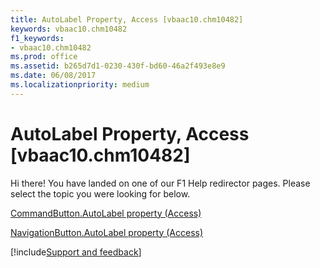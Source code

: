 ```yaml
---
title: AutoLabel Property, Access [vbaac10.chm10482]
keywords: vbaac10.chm10482
f1_keywords:
- vbaac10.chm10482
ms.prod: office
ms.assetid: b265d7d1-0230-430f-bd60-46a2f493e8e9
ms.date: 06/08/2017
ms.localizationpriority: medium
---
```



# AutoLabel Property, Access [vbaac10.chm10482]

Hi there! You have landed on one of our F1 Help redirector pages. Please select the topic you were looking for below.

[CommandButton.AutoLabel property (Access)](https://msdn.microsoft.com/library/f71bdc7f-9703-eeaa-70a8-70b6ddb72f85%28Office.15%29.aspx)

[NavigationButton.AutoLabel property (Access)](https://msdn.microsoft.com/library/addd9533-d975-1b85-e941-c560188f0d8a%28Office.15%29.aspx)

[!include[Support and feedback](~/includes/feedback-boilerplate.md)]